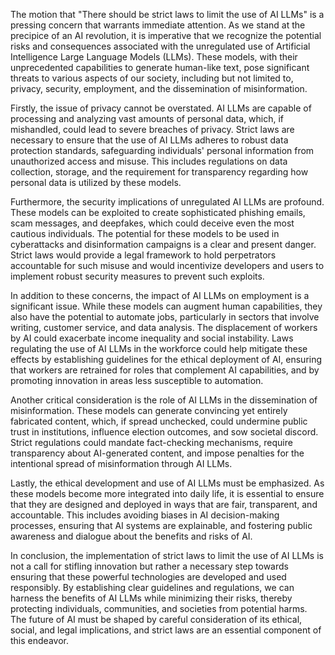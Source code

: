 The motion that "There should be strict laws to limit the use of AI LLMs" is a pressing concern that warrants immediate attention. As we stand at the precipice of an AI revolution, it is imperative that we recognize the potential risks and consequences associated with the unregulated use of Artificial Intelligence Large Language Models (LLMs). These models, with their unprecedented capabilities to generate human-like text, pose significant threats to various aspects of our society, including but not limited to, privacy, security, employment, and the dissemination of misinformation.

Firstly, the issue of privacy cannot be overstated. AI LLMs are capable of processing and analyzing vast amounts of personal data, which, if mishandled, could lead to severe breaches of privacy. Strict laws are necessary to ensure that the use of AI LLMs adheres to robust data protection standards, safeguarding individuals' personal information from unauthorized access and misuse. This includes regulations on data collection, storage, and the requirement for transparency regarding how personal data is utilized by these models.

Furthermore, the security implications of unregulated AI LLMs are profound. These models can be exploited to create sophisticated phishing emails, scam messages, and deepfakes, which could deceive even the most cautious individuals. The potential for these models to be used in cyberattacks and disinformation campaigns is a clear and present danger. Strict laws would provide a legal framework to hold perpetrators accountable for such misuse and would incentivize developers and users to implement robust security measures to prevent such exploits.

In addition to these concerns, the impact of AI LLMs on employment is a significant issue. While these models can augment human capabilities, they also have the potential to automate jobs, particularly in sectors that involve writing, customer service, and data analysis. The displacement of workers by AI could exacerbate income inequality and social instability. Laws regulating the use of AI LLMs in the workforce could help mitigate these effects by establishing guidelines for the ethical deployment of AI, ensuring that workers are retrained for roles that complement AI capabilities, and by promoting innovation in areas less susceptible to automation.

Another critical consideration is the role of AI LLMs in the dissemination of misinformation. These models can generate convincing yet entirely fabricated content, which, if spread unchecked, could undermine public trust in institutions, influence election outcomes, and sow societal discord. Strict regulations could mandate fact-checking mechanisms, require transparency about AI-generated content, and impose penalties for the intentional spread of misinformation through AI LLMs.

Lastly, the ethical development and use of AI LLMs must be emphasized. As these models become more integrated into daily life, it is essential to ensure that they are designed and deployed in ways that are fair, transparent, and accountable. This includes avoiding biases in AI decision-making processes, ensuring that AI systems are explainable, and fostering public awareness and dialogue about the benefits and risks of AI.

In conclusion, the implementation of strict laws to limit the use of AI LLMs is not a call for stifling innovation but rather a necessary step towards ensuring that these powerful technologies are developed and used responsibly. By establishing clear guidelines and regulations, we can harness the benefits of AI LLMs while minimizing their risks, thereby protecting individuals, communities, and societies from potential harms. The future of AI must be shaped by careful consideration of its ethical, social, and legal implications, and strict laws are an essential component of this endeavor.